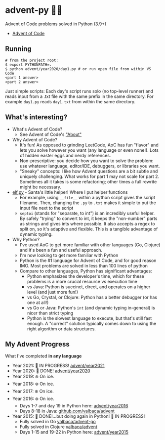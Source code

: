# advent-py 🎄🐍

Advent of Code problems solved in Python (3.9+)

- [Advent of Code](https://adventofcode.com/)

## Running

```shell
# from the project root:
$ export PYTHONPATH=.
$ python advent/year2020/day1.py # or run open file from within VS Code
<part 1 answer>
<part 2 answer>
```

Just simple scripts: Each day's script runs solo (no top-level runner) and reads input from a .txt file with the same prefix in the same directory. For example `day1.py` reads `day1.txt` from within the same directory.

## What's interesting?

- What's Advent of Code?
  - See Advent of Code's ["About"](https://adventofcode.com/2021/about)
- Why Advent of Code?
  - It's fun! As opposed to grinding LeetCode, AoC has fun "flavor" and lets you solve however you want (any language or even none!). Lots of hidden easter eggs and nerdy references.
  - Non-prescriptive: you decide how you want to solve the problem: use whatever language, editor/IDE, debuggers, or libraries you want.
  - "Sneaky" concepts: I like how Advent questions are a bit subtle and uniquely challenging. What works for part 1 may not scale for part 2. Sometimes all it takes is some refactoring; other times a full rewrite might be necessary.
- [elf.py](advent/elf.py) - Santa's little helper! Where I put helper functions
  - For example, using `__file__` within a python script gives the script filename. Then, changing the `.py` to `.txt` makes it simple to put the input file next to the script
  - `septoi` (stands for "separate, to int") is an incredibly useful helper. By safely "trying" to convert to int, it keeps the "non-number" parts as strings and gives ints where possible. It also accepts a regex to split on, so it's adaptive and flexible. This is a tangible advantage of dynamic typing.
- Why Python?
  - I've used AoC to get more familiar with other languages (Go, Clojure) and it's been a fun and useful approach.
  - I'm now looking to get more familiar with Python
  - Python is the #1 language for Advent of Code, and for good reason IMO. Most problems are solved in less than 100 lines of python
  - Compare to other languages, Python has significant advantages:
    - Python emphasizes the developer's time, which for these problems is a more crucial resource vs execution time
    - vs Java: Python is succinct, direct, and operates on a higher level (and just more fun!)
    - vs Go, Crystal, or Clojure: Python has a better debugger (or has one at all!)
    - vs Go or Java: Python's `int` (and dynamic typing in-general) is nicer than strict typing
    - Python is the slowest language to execute, but that's still fast enough. A "correct" solution typically comes down to using the right algorithm or data structures.

## My Advent Progress

What I've completed **in any language**

- Year 2021: 🌟 IN PROGRESS! [advent/year2021](advent/year2021)
- Year 2020: 🎄 DONE! [advent/year2020](advent/year2020)
- Year 2019: ❄️ On ice.
- Year 2018: ❄️ On ice.
- Year 2017: ❄️ On ice.
- Year 2016: ❄️ On ice.
  - Days 1-7 and day 19 in Python here: [advent/year2016](advent/year2016)
  - Days 8-18 in Java: [github.com/valbaca/advent](https://github.com/valbaca/advent)
- Year 2015: 🎄 DONE!...but doing again in Python! 🌟 IN PROGRESS!
  - Fully solved in Go [valbaca/advent-go](https://github.com/valbaca/advent-go)
  - Fully solved in Clojure [valbaca/advent](https://github.com/valbaca/advent)
  - Days 1-15 and 19-22 in Python here: [advent/year2015](advent/year2015)
